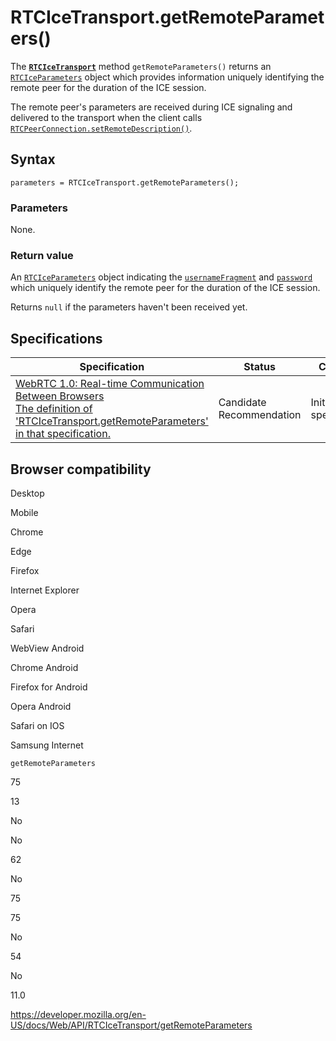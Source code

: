 RTCIceTransport.getRemoteParameters()
=====================================

The **[`RTCIceTransport`](../rtcicetransport)** method `getRemoteParameters()` returns an [`RTCIceParameters`](../rtciceparameters) object which provides information uniquely identifying the remote peer for the duration of the ICE session.

The remote peer's parameters are received during ICE signaling and delivered to the transport when the client calls [`RTCPeerConnection.setRemoteDescription()`](../rtcpeerconnection/setremotedescription).

Syntax
------

    parameters = RTCIceTransport.getRemoteParameters();

### Parameters

None.

### Return value

An [`RTCIceParameters`](../rtciceparameters) object indicating the [`usernameFragment`](../rtciceparameters/usernamefragment) and [`password`](../rtciceparameters/password) which uniquely identify the remote peer for the duration of the ICE session.

Returns `null` if the parameters haven't been received yet.

Specifications
--------------

<table><thead><tr class="header"><th>Specification</th><th>Status</th><th>Comment</th></tr></thead><tbody><tr class="odd"><td><a href="https://w3c.github.io/webrtc-pc/#dom-rtcicetransport-getremoteparameters">WebRTC 1.0: Real-time Communication Between Browsers<br />
<span class="small">The definition of 'RTCIceTransport.getRemoteParameters' in that specification.</span></a></td><td><span class="spec-cr">Candidate Recommendation</span></td><td>Initial specification.</td></tr></tbody></table>

Browser compatibility
---------------------

Desktop

Mobile

Chrome

Edge

Firefox

Internet Explorer

Opera

Safari

WebView Android

Chrome Android

Firefox for Android

Opera Android

Safari on IOS

Samsung Internet

`getRemoteParameters`

75

13

No

No

62

No

75

75

No

54

No

11.0

<a href="https://developer.mozilla.org/en-US/docs/Web/API/RTCIceTransport/getRemoteParameters" class="_attribution-link">https://developer.mozilla.org/en-US/docs/Web/API/RTCIceTransport/getRemoteParameters</a>
